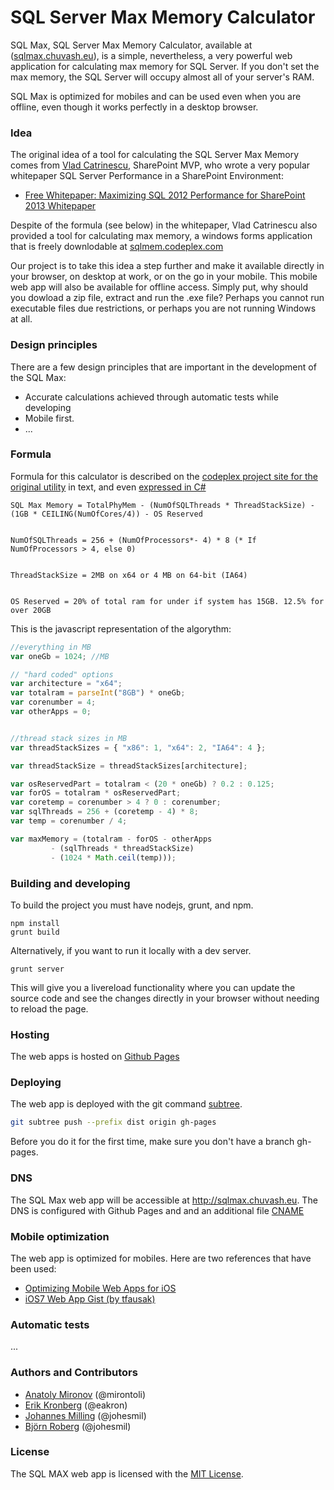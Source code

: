 # SQL Server Max Memory Calculator

SQL Max, SQL Server Max Memory Calculator, available at ([sqlmax.chuvash.eu](http://sqlmax.chuvash.eu)), is a simple, nevertheless, a very powerful web application for calculating max memory for SQL Server. If you don't set the max memory, the SQL Server will occupy almost all of your server's RAM. 

SQL Max is optimized for mobiles and can be used even when you are offline, even though it works perfectly in a desktop browser. 

### Idea

The original idea of a tool for calculating the SQL Server Max Memory comes from [Vlad Catrinescu](http://about.me/vladcatrinescu), SharePoint MVP, who wrote a very popular whitepaper SQL Server Performance in a SharePoint Environment:
- [Free Whitepaper: Maximizing SQL 2012 Performance for SharePoint 2013 Whitepaper](http://sharepoint-community.net/profiles/blogs/free-whitepaper-maximizing-sql-2012-performance-for-sharepoint-20)

Despite of the formula (see below) in the whitepaper, Vlad Catrinescu also provided a tool for calculating max memory, a windows forms application that is freely downlodable at [sqlmem.codeplex.com](http://sqlmem.codeplex.com)

Our project is to take this idea a step further and make it available directly in your browser, on desktop at work, or on the go in your mobile. This mobile web app will also be available for offline access. Simply put, why should you dowload a zip file, extract and run the .exe file? Perhaps you cannot run executable files due restrictions, or perhaps you are not running Windows at all. 

### Design principles

There are a few design principles that are important in the development of the SQL Max:
- Accurate calculations achieved through automatic tests while developing
- Mobile first.
- ...

### Formula
Formula for this calculator is described on the [codeplex project site for the original utility](https://sqlmem.codeplex.com/) in text, and even [expressed in C#](https://sqlmem.codeplex.com/SourceControl/latest#Form1.cs)

```
SQL Max Memory = TotalPhyMem - (NumOfSQLThreads * ThreadStackSize) - (1GB * CEILING(NumOfCores/4)) - OS Reserved 


NumOfSQLThreads = 256 + (NumOfProcessors*- 4) * 8 (* If NumOfProcessors > 4, else 0) 


ThreadStackSize = 2MB on x64 or 4 MB on 64-bit (IA64) 


OS Reserved = 20% of total ram for under if system has 15GB. 12.5% for over 20GB
```

This is the javascript representation of the algorythm:

```javascript
//everything in MB
var oneGb = 1024; //MB

// "hard coded" options
var architecture = "x64";
var totalram = parseInt("8GB") * oneGb;
var corenumber = 4;
var otherApps = 0;


//thread stack sizes in MB
var threadStackSizes = { "x86": 1, "x64": 2, "IA64": 4 };

var threadStackSize = threadStackSizes[architecture];

var osReservedPart = totalram < (20 * oneGb) ? 0.2 : 0.125;
var forOS = totalram * osReservedPart;
var coretemp = corenumber > 4 ? 0 : corenumber;
var sqlThreads = 256 + (coretemp - 4) * 8;
var temp = corenumber / 4;

var maxMemory = (totalram - forOS - otherApps 
         - (sqlThreads * threadStackSize)
         - (1024 * Math.ceil(temp)));
```

### Building and developing

To build the project you must have nodejs, grunt, and npm.

```
npm install
grunt build
```

Alternatively, if you want to run it locally with a dev server.

```
grunt server
```
This will give you a livereload functionality where you can update the source code and see the changes directly in your browser without needing to reload the page.

### Hosting

The web apps is hosted on [Github Pages](https://help.github.com/articles/what-are-github-pages)

### Deploying

The web app is deployed with the git command [subtree](https://gist.github.com/cobyism/4730490).
```sh
git subtree push --prefix dist origin gh-pages
```

Before you do it for the first time, make sure you don't have a branch gh-pages.

### DNS
The SQL Max web app will be accessible at http://sqlmax.chuvash.eu. The DNS is configured with Github Pages and and an additional file [CNAME](https://help.github.com/articles/setting-up-a-custom-domain-with-github-pages)

### Mobile optimization
The web app is optimized for mobiles. Here are two references that have been used:

- [Optimizing Mobile Web Apps for iOS](http://blog.teamtreehouse.com/optimizing-mobile-web-apps-ios)
- [iOS7 Web App Gist (by tfausak)](https://gist.github.com/tfausak/2222823)

### Automatic tests
...

### Authors and Contributors
- [Anatoly Mironov](https://github.com/mirontoli) (@mirontoli)
- [Erik Kronberg](https://github.com/eakron) (@eakron)
- [Johannes Milling](https://github.com/Johesmil) (@johesmil)
- [Björn Roberg](https://github.com/roobie) (@johesmil)

### License
The SQL MAX web app is licensed with the [MIT License](LICENSE).
